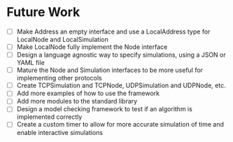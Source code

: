 # Future Work
- [ ] Make Address an empty interface and use a LocalAddress type for LocalNode and LocalSimulation
- [ ] Make LocalNode fully implement the Node interface
- [ ] Design a language agnostic way to specify simulations, using a JSON or YAML file
- [ ] Mature the Node and Simulation interfaces to be more useful for implementing other protocols
- [ ] Create TCPSimulation and TCPNode, UDPSimulation and UDPNode, etc.
- [ ] Add more examples of how to use the framework
- [ ] Add more modules to the standard library
- [ ] Design a model checking framework to test if an algorithm is implemented correctly
- [ ] Create a custom timer to allow for more accurate simulation of time and enable interactive simulations